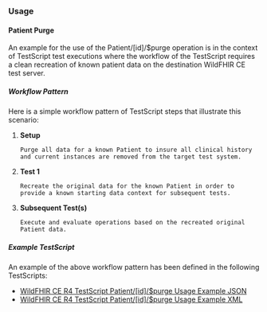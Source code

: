 
### Usage

#### Patient Purge

An example for the use of the Patient/[id]/$purge operation is in the context of TestScript test executions where the workflow of the TestScript requires a clean recreation of known patient data on the destination WildFHIR CE test server.

##### Workflow Pattern

Here is a simple workflow pattern of TestScript steps that illustrate this scenario:

1. **Setup**

   `Purge all data for a known Patient to insure all clinical history and current instances are removed from the target test system.`

1. **Test 1**

   `Recreate the original data for the known Patient in order to provide a known starting data context for subsequent tests.`

1. **Subsequent Test(s)**

   `Execute and evaluate operations based on the recreated original Patient data.`

##### Example TestScript

An example of the above workflow pattern has been defined in the following TestScripts:

* [WildFHIR CE R4 TestScript Patient/[id]/$purge Usage Example JSON](TestScript-wildfhircer4patientpurgeusageexamplejson.html)
* [WildFHIR CE R4 TestScript Patient/[id]/$purge Usage Example XML](TestScript-wildfhircer4patientpurgeusageexamplexml.html)

